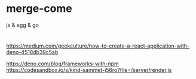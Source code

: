 # merge-come
js  &amp; egg &amp; go


#

https://medium.com/geekculture/how-to-create-a-react-application-with-deno-4518db39c5ab

https://deno.com/blog/frameworks-with-npm
https://codesandbox.io/s/kind-sammet-j56ro?file=/server/render.js
